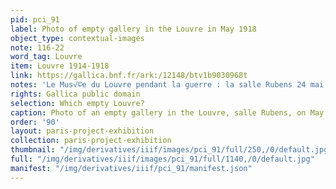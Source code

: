 ```yaml
---
pid: pci_91
label: Photo of empty gallery in the Louvre in May 1918
object_type: contextual-images
note: 116-22
word_tag: Louvre
item: Louvre 1914-1918
link: https://gallica.bnf.fr/ark:/12148/btv1b9030968t
notes: 'Le Mus√©e du Louvre pendant la guerre : la salle Rubens 24 mai 1918'
rights: Gallica public domain
selection: Which empty Louvre?
caption: Photo of an empty gallery in the Louvre, salle Rubens, on May 24, 1918
order: '90'
layout: paris-project-exhibition
collection: paris-project-exhibition
thumbnail: "/img/derivatives/iiif/images/pci_91/full/250,/0/default.jpg"
full: "/img/derivatives/iiif/images/pci_91/full/1140,/0/default.jpg"
manifest: "/img/derivatives/iiif/pci_91/manifest.json"
---
```

